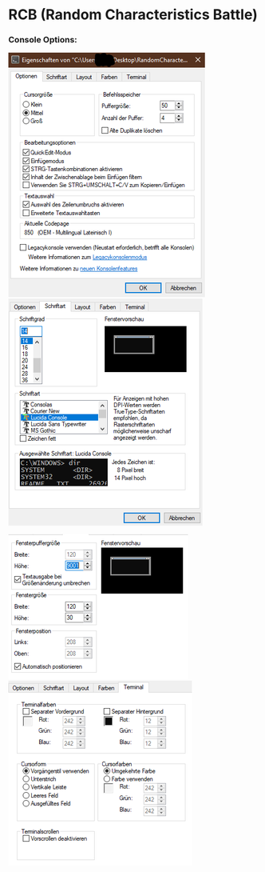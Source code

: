 # RCB (Random Characteristics Battle)

### Console Options:

![Image doesnt load](https://github.com/Blackture/RCB/blob/master/Assets/options.PNG "RCB Console Options") ![Image doesnt load](https://github.com/Blackture/RCB/blob/master/Assets/options2.PNG "RCB Console Options")

![Image doesnt load](https://github.com/Blackture/RCB/blob/master/Assets/options3.PNG "RCB Console Options") ![Image doesnt load](https://github.com/Blackture/RCB/blob/master/Assets/options4.PNG "RCB Console Options")

